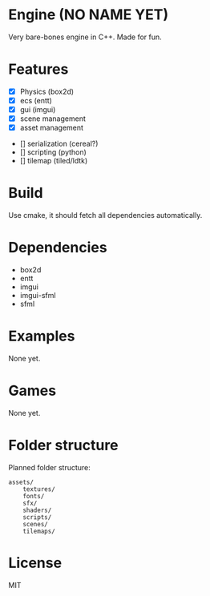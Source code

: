 # Engine (NO NAME YET)
Very bare-bones engine in C++. Made for fun.

# Features
- [x] Physics (box2d)
- [x] ecs (entt)
- [x] gui (imgui)
- [x] scene management
- [x] asset management
- [] serialization (cereal?)
- [] scripting (python)
- [] tilemap (tiled/ldtk)

# Build
Use cmake, it should fetch all dependencies automatically.

# Dependencies
- box2d
- entt
- imgui
- imgui-sfml
- sfml

# Examples
None yet.

# Games
None yet.

# Folder structure
Planned folder structure:
```
assets/ 
    textures/
    fonts/
    sfx/
    shaders/
    scripts/
    scenes/
    tilemaps/
```

# License
MIT